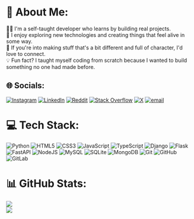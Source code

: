 # 💫 About Me:
👨‍💻 I'm a self-taught developer who learns by building real projects.<br>🚀 I enjoy exploring new technologies and creating things that feel alive in some way.<br>🤝 If you're into making stuff that's a bit different and full of character, I'd love to connect.<br>💡 Fun fact? I taught myself coding from scratch because I wanted to build something no one had made before.


## 🌐 Socials:
[![Instagram](https://img.shields.io/badge/Instagram-%23E4405F.svg?logo=Instagram&logoColor=white)](https://instagram.com/theiliakarimi) [![LinkedIn](https://img.shields.io/badge/LinkedIn-%230077B5.svg?logo=linkedin&logoColor=white)](https://linkedin.com/in/iliakarimi) [![Reddit](https://img.shields.io/badge/Reddit-%23FF4500.svg?logo=Reddit&logoColor=white)](https://reddit.com/user/theiliakarimi) [![Stack Overflow](https://img.shields.io/badge/-Stackoverflow-FE7A16?logo=stack-overflow&logoColor=white)](https://stackoverflow.com/users/21306891) [![X](https://img.shields.io/badge/X-black.svg?logo=X&logoColor=white)](https://x.com/theiliakarimi) [![email](https://img.shields.io/badge/Email-D14836?logo=gmail&logoColor=white)](mailto:iliakarimi.dev@gmail.com) 

# 💻 Tech Stack:
![Python](https://img.shields.io/badge/python-3670A0?style=for-the-badge&logo=python&logoColor=ffdd54) ![HTML5](https://img.shields.io/badge/html5-%23E34F26.svg?style=for-the-badge&logo=html5&logoColor=white) ![CSS3](https://img.shields.io/badge/css3-%231572B6.svg?style=for-the-badge&logo=css3&logoColor=white) ![JavaScript](https://img.shields.io/badge/javascript-%23323330.svg?style=for-the-badge&logo=javascript&logoColor=%23F7DF1E) ![TypeScript](https://img.shields.io/badge/typescript-%23007ACC.svg?style=for-the-badge&logo=typescript&logoColor=white) ![Django](https://img.shields.io/badge/django-%23092E20.svg?style=for-the-badge&logo=django&logoColor=white) ![Flask](https://img.shields.io/badge/flask-%23000.svg?style=for-the-badge&logo=flask&logoColor=white) ![FastAPI](https://img.shields.io/badge/FastAPI-005571?style=for-the-badge&logo=fastapi) ![NodeJS](https://img.shields.io/badge/node.js-6DA55F?style=for-the-badge&logo=node.js&logoColor=white) ![MySQL](https://img.shields.io/badge/mysql-4479A1.svg?style=for-the-badge&logo=mysql&logoColor=white) ![SQLite](https://img.shields.io/badge/sqlite-%2307405e.svg?style=for-the-badge&logo=sqlite&logoColor=white) ![MongoDB](https://img.shields.io/badge/MongoDB-%234ea94b.svg?style=for-the-badge&logo=mongodb&logoColor=white) ![Git](https://img.shields.io/badge/git-%23F05033.svg?style=for-the-badge&logo=git&logoColor=white) ![GitHub](https://img.shields.io/badge/github-%23121011.svg?style=for-the-badge&logo=github&logoColor=white) ![GitLab](https://img.shields.io/badge/gitlab-%23181717.svg?style=for-the-badge&logo=gitlab&logoColor=white)
# 📊 GitHub Stats:
![](https://github-readme-stats.vercel.app/api?username=iliakarimi&theme=shadow_blue&hide_border=false&include_all_commits=true&count_private=false)<br/>
![](https://github-readme-stats.vercel.app/api/top-langs/?username=iliakarimi&theme=shadow_blue&hide_border=false&include_all_commits=true&count_private=false&layout=compact)

